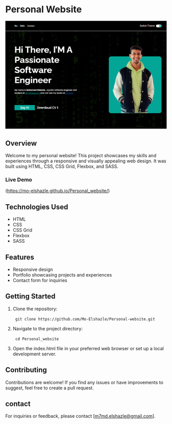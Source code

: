 # Personal Website

![Project Screenshot](Screenshot.png)
## Overview

Welcome to my personal website! This project showcases my skills and experiences through a responsive and visually appealing web design. It was built using HTML, CSS, CSS Grid, Flexbox, and SASS.

### Live Demo

(https://mo-elshazle.github.io/Personal_website/)
## Technologies Used

- HTML
- CSS
- CSS Grid
- Flexbox
- SASS

## Features

- Responsive design
- Portfolio showcasing projects and experiences
- Contact form for inquiries

## Getting Started

1. Clone the repository:
   
   ``` git clone https://github.com/Mo-Elshazle/Personal-website.git```
2.  Navigate to the project directory:
   
    ``` cd Personal_website```
3.  Open the index.html file in your preferred web browser or set up a local development server.

## Contributing
Contributions are welcome! If you find any issues or have improvements to suggest, feel free to create a pull request.

## contact
For inquiries or feedback, please contact [m7md.elshazle@gmail.com].

